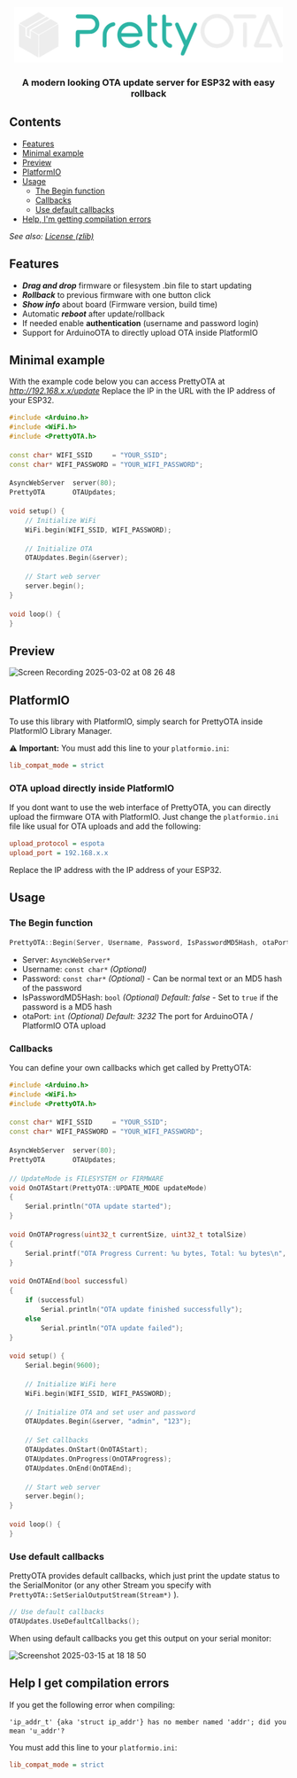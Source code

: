 <p align="center">
<img src="img/logo.svg" alt="Screenshot" style="height:100px;"/>
</p>

### <center>A modern looking OTA update server for ESP32 with easy rollback</center>

## Contents
- [Features](#features)
- [Minimal example](#minimal-example)
- [Preview](#preview)
- [PlatformIO](#platformio)
- [Usage](#usage)
    - [The Begin function](#the-begin-function)
    - [Callbacks](#callbacks)
    - [Use default callbacks](#use-default-callbacks)
- [Help, I'm getting compilation errors](#help-i-get-compilation-errors)

*See also: [License (zlib)](LICENSE.md)*

## Features
- ***Drag and drop*** firmware or filesystem .bin file to start updating
- ***Rollback*** to previous firmware with one button click
- ***Show info*** about board (Firmware version, build time)
- Automatic ***reboot*** after update/rollback
- If needed enable **authentication** (username and password login)
- Support for ArduinoOTA to directly upload OTA inside PlatformIO

## Minimal example
With the example code below you can access PrettyOTA at *http://192.168.x.x/update*
Replace the IP in the URL with the IP address of your ESP32.

```cpp
#include <Arduino.h>
#include <WiFi.h>
#include <PrettyOTA.h>

const char* WIFI_SSID     = "YOUR_SSID";
const char* WIFI_PASSWORD = "YOUR_WIFI_PASSWORD";

AsyncWebServer  server(80);
PrettyOTA       OTAUpdates;

void setup() {
    // Initialize WiFi
    WiFi.begin(WIFI_SSID, WIFI_PASSWORD);
    
    // Initialize OTA
    OTAUpdates.Begin(&server);
    
    // Start web server
    server.begin();
}

void loop() {
}
```

## Preview
![Screen Recording 2025-03-02 at 08 26 48](https://github.com/user-attachments/assets/191e4082-1d72-49ef-8e65-83700b7cf4a4)

## PlatformIO

To use this library with PlatformIO, simply search for PrettyOTA inside PlatformIO Library Manager.

⚠️ **Important:** You must add this line to your `platformio.ini`:

```ini
lib_compat_mode = strict
```

### OTA upload directly inside PlatformIO

If you dont want to use the web interface of PrettyOTA, you can directly upload the firmware OTA with PlatformIO. Just change the `platformio.ini` file like usual for OTA uploads and add the following:

```ini
upload_protocol = espota
upload_port = 192.168.x.x
```

Replace the IP address with the IP address of your ESP32.

## Usage

### The Begin function
```cpp
PrettyOTA::Begin(Server, Username, Password, IsPasswordMD5Hash, otaPort);
```
- Server: `AsyncWebServer*`
- Username: `const char*` *(Optional)*
- Password: `const char*` *(Optional)* - Can be normal text or an MD5 hash of the password
- IsPasswordMD5Hash: `bool` *(Optional) Default: false* - Set to `true` if the password is a MD5 hash
- otaPort: `int` *(Optional) Default: 3232* The port for ArduinoOTA / PlatformIO OTA upload

### Callbacks
You can define your own callbacks which get called by PrettyOTA:

```cpp
#include <Arduino.h>
#include <WiFi.h>
#include <PrettyOTA.h>

const char* WIFI_SSID     = "YOUR_SSID";
const char* WIFI_PASSWORD = "YOUR_WIFI_PASSWORD";

AsyncWebServer  server(80);
PrettyOTA       OTAUpdates;

// UpdateMode is FILESYSTEM or FIRMWARE
void OnOTAStart(PrettyOTA::UPDATE_MODE updateMode)
{
    Serial.println("OTA update started");
}

void OnOTAProgress(uint32_t currentSize, uint32_t totalSize)
{
    Serial.printf("OTA Progress Current: %u bytes, Total: %u bytes\n", currentSize, totalSize);
}

void OnOTAEnd(bool successful)
{
    if (successful)
        Serial.println("OTA update finished successfully");
    else
        Serial.println("OTA update failed");
}

void setup() {
    Serial.begin(9600);
    
    // Initialize WiFi here
    WiFi.begin(WIFI_SSID, WIFI_PASSWORD);
    
    // Initialize OTA and set user and password
    OTAUpdates.Begin(&server, "admin", "123");
    
    // Set callbacks
    OTAUpdates.OnStart(OnOTAStart);
    OTAUpdates.OnProgress(OnOTAProgress);
    OTAUpdates.OnEnd(OnOTAEnd);
    
    // Start web server
    server.begin();
}

void loop() {
}
```

### Use default callbacks
PrettyOTA provides default callbacks, which just print the update status to the SerialMonitor (or any other Stream you specify with `PrettyOTA::SetSerialOutputStream(Stream*)` ).

```cpp
// Use default callbacks
OTAUpdates.UseDefaultCallbacks();
```

When using default callbacks you get this output on your serial monitor:

<img width="357" alt="Screenshot 2025-03-15 at 18 18 50" src="https://github.com/user-attachments/assets/4876388d-6543-46b7-a4c2-695acf0230d0" />

## Help I get compilation errors

If you get the following error when compiling:
```
'ip_addr_t' {aka 'struct ip_addr'} has no member named 'addr'; did you mean 'u_addr'?
```

You must add this line to your `platformio.ini`:

```ini
lib_compat_mode = strict
```
